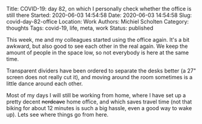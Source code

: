 Title: COVID-19: day 82, on which I personally check whether the office is still there
Started: 2020-06-03 14:54:58
Date: 2020-06-03 14:54:58
Slug: covid-day-82-office
Location: Work
Authors: Michiel Scholten
Category: thoughts
Tags: covid-19, life, meta, work
Status: published

This week, me and my colleagues started using the office again. It's a bit awkward, but also good to see each other in the real again. We keep the amount of people in the space low, so not everybody is here at the same time.

Transparent dividers have been ordered to separate the desks better (a 27" screen does not really cut it), and moving around the room sometimes is a little dance around each other.

Most of my days I will still be working from home, where I have set up a pretty decent <del>nerdcave</del> home office, and which saves travel time (not that biking for about 12 minutes is such a big hassle, even a good way to wake up). Lets see where things go from here.
